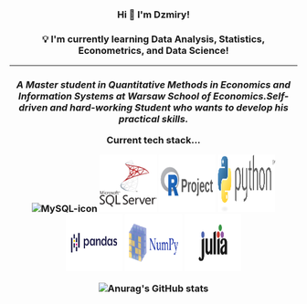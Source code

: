 <h3 align="center">Hi 👋 I'm Dzmiry!</h3>
<h3 align="center"> 💡 I'm currently learning Data Analysis, Statistics, Econometrics, and Data Science!</h3>
<hr>
<em>
<p align="center">
<h3 align="center">A Master student in Quantitative Methods in Economics and Information Systems at Warsaw School of Economics.Self-driven and hard-working <b>Student</b>  who wants to develop his practical skills.</p>
</em>
Current tech stack...
<p align = center>
<img height="100px" width="100px" src="https://cdn.jsdelivr.net/gh/devicons/devicon/icons/mysql/mysql-original.svg" alt="MySQL-icon">
<img height="100px" width="100px" src="https://github.com/dzima22/dzima22/blob/main/imgs/microsoft-sql-server-logo-svgrepo-com.svg" alt="SQlServer-icon">
<img height="100px" width="100px" src="https://github.com/dzima22/dzima22/blob/main/imgs/r-project-ar21.svg" alt="R-icon">
<img height="100px" width="100px" src="https://github.com/dzima22/dzima22/blob/main/imgs/python-3.svg" alt="Python-icon">
 <img height="100px" width="100px" src="https://github.com/dzima22/dzima22/blob/main/imgs/Pandas.svg" alt="Pandas-icon">
 <img height="100px" width="100px" src="https://github.com/dzima22/dzima22/blob/main/imgs/numpy-ar21.svg" alt="Numpy-icon">
 <img height="100px" width="100px" src="https://github.com/dzima22/dzima22/blob/main/imgs/julialang-ar21.svg" alt="Julia-icon">

![Anurag's GitHub stats](https://github-readme-stats.vercel.app/api?username=dzima22&show=reviews,discussions_started,discussions_answered,prs_merged,prs_merged_percentage)
